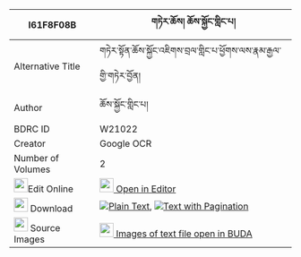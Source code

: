 |I61F8F08B|གཏེར་ཆོས། ཆོས་སྐྱོང་གླིང་པ། 
| --- | --- 
|Alternative Title |གཏེར་སྟོན་ཆོས་སྐྱོང་འཇིགས་བྲལ་གླིང་པ་ཕྱོགས་ལས་རྣམ་རྒྱལ་གྱི་གཏེར་བྱོན།
|Author| ཆོས་སྐྱོང་གླིང་པ།
|BDRC ID | W21022
|Creator | Google OCR
|Number of Volumes| 2
|<img width="25" src="https://img.icons8.com/color/25/000000/edit-property.png">Edit Online| [<img width="25" src="https://avatars.githubusercontent.com/u/45091458?s=200&v=4"> Open in Editor](http://editor.openpecha.org/I61F8F08B)
|<img width="25" src="https://img.icons8.com/fluent/48/000000/download-2.png"/>  Download | [![](https://img.icons8.com/color/20/000000/txt.png)Plain Text](https://github.com/Openpecha/I61F8F08B/releases/download/v2/tercho_chokyong_lingpa_plain_I61F8F08B.zip), [![](https://img.icons8.com/color/20/000000/txt.png)Text with Pagination](https://github.com/Openpecha/I61F8F08B/releases/download/v2/tercho_chokyong_lingpa_pages_I61F8F08B.zip)
|<img width="25" src="https://img.icons8.com/plasticine/100/000000/pictures-folder.png"/>  Source Images | [<img width="25" src="https://library.bdrc.io/icons/BUDA-small.svg"> Images of text file open in BUDA](https://library.bdrc.io/show/bdr:W21022)